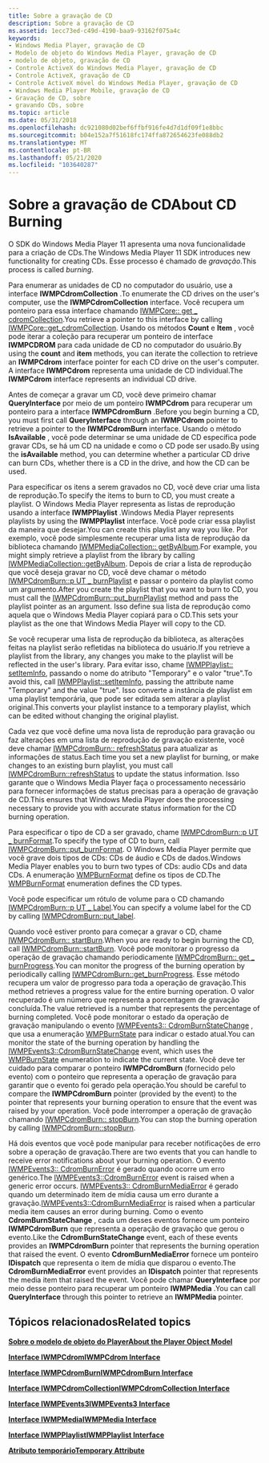 ```yaml
---
title: Sobre a gravação de CD
description: Sobre a gravação de CD
ms.assetid: 1ecc73ed-c49d-4190-baa9-93162f075a4c
keywords:
- Windows Media Player, gravação de CD
- Modelo de objeto do Windows Media Player, gravação de CD
- modelo de objeto, gravação de CD
- Controle ActiveX do Windows Media Player, gravação de CD
- Controle ActiveX, gravação de CD
- Controle ActiveX móvel do Windows Media Player, gravação de CD
- Windows Media Player Mobile, gravação de CD
- Gravação de CD, sobre
- gravando CDs, sobre
ms.topic: article
ms.date: 05/31/2018
ms.openlocfilehash: dc921080d02bef6ffbf916fe4d7d1df09f1e8bbc
ms.sourcegitcommit: b04e152a7f51618fc174ffa872654623fe088db2
ms.translationtype: MT
ms.contentlocale: pt-BR
ms.lasthandoff: 05/21/2020
ms.locfileid: "103640287"
---
```

# <a name="about-cd-burning"></a><span data-ttu-id="4a4bd-112">Sobre a gravação de CD</span><span class="sxs-lookup"><span data-stu-id="4a4bd-112">About CD Burning</span></span>

<span data-ttu-id="4a4bd-113">O SDK do Windows Media Player 11 apresenta uma nova funcionalidade para a criação de CDs.</span><span class="sxs-lookup"><span data-stu-id="4a4bd-113">The Windows Media Player 11 SDK introduces new functionality for creating CDs.</span></span> <span data-ttu-id="4a4bd-114">Esse processo é chamado de *gravação*.</span><span class="sxs-lookup"><span data-stu-id="4a4bd-114">This process is called *burning*.</span></span>

<span data-ttu-id="4a4bd-115">Para enumerar as unidades de CD no computador do usuário, use a interface **IWMPCdromCollection** .</span><span class="sxs-lookup"><span data-stu-id="4a4bd-115">To enumerate the CD drives on the user's computer, use the **IWMPCdromCollection** interface.</span></span> <span data-ttu-id="4a4bd-116">Você recupera um ponteiro para essa interface chamando [IWMPCore:: get \_ cdromCollection](/previous-versions/windows/desktop/api/wmp/nf-wmp-iwmpcore-get_cdromcollection).</span><span class="sxs-lookup"><span data-stu-id="4a4bd-116">You retrieve a pointer to this interface by calling [IWMPCore::get\_cdromCollection](/previous-versions/windows/desktop/api/wmp/nf-wmp-iwmpcore-get_cdromcollection).</span></span> <span data-ttu-id="4a4bd-117">Usando os métodos **Count** e **Item** , você pode iterar a coleção para recuperar um ponteiro de interface **IWMPCDROM** para cada unidade de CD no computador do usuário.</span><span class="sxs-lookup"><span data-stu-id="4a4bd-117">By using the **count** and **item** methods, you can iterate the collection to retrieve an **IWMPCdrom** interface pointer for each CD drive on the user's computer.</span></span> <span data-ttu-id="4a4bd-118">A interface **IWMPCdrom** representa uma unidade de CD individual.</span><span class="sxs-lookup"><span data-stu-id="4a4bd-118">The **IWMPCdrom** interface represents an individual CD drive.</span></span>

<span data-ttu-id="4a4bd-119">Antes de começar a gravar um CD, você deve primeiro chamar **QueryInterface** por meio de um ponteiro **IWMPCdrom** para recuperar um ponteiro para a interface **IWMPCdromBurn** .</span><span class="sxs-lookup"><span data-stu-id="4a4bd-119">Before you begin burning a CD, you must first call **QueryInterface** through an **IWMPCdrom** pointer to retrieve a pointer to the **IWMPCdromBurn** interface.</span></span> <span data-ttu-id="4a4bd-120">Usando o método **IsAvailable** , você pode determinar se uma unidade de CD específica pode gravar CDs, se há um CD na unidade e como o CD pode ser usado.</span><span class="sxs-lookup"><span data-stu-id="4a4bd-120">By using the **isAvailable** method, you can determine whether a particular CD drive can burn CDs, whether there is a CD in the drive, and how the CD can be used.</span></span>

<span data-ttu-id="4a4bd-121">Para especificar os itens a serem gravados no CD, você deve criar uma lista de reprodução.</span><span class="sxs-lookup"><span data-stu-id="4a4bd-121">To specify the items to burn to CD, you must create a playlist.</span></span> <span data-ttu-id="4a4bd-122">O Windows Media Player representa as listas de reprodução usando a interface **IWMPPlaylist** .</span><span class="sxs-lookup"><span data-stu-id="4a4bd-122">Windows Media Player represents playlists by using the **IWMPPlaylist** interface.</span></span> <span data-ttu-id="4a4bd-123">Você pode criar essa playlist da maneira que desejar.</span><span class="sxs-lookup"><span data-stu-id="4a4bd-123">You can create this playlist any way you like.</span></span> <span data-ttu-id="4a4bd-124">Por exemplo, você pode simplesmente recuperar uma lista de reprodução da biblioteca chamando [IWMPMediaCollection:: getByAlbum](/previous-versions/windows/desktop/api/wmp/nf-wmp-iwmpmediacollection-getbyalbum).</span><span class="sxs-lookup"><span data-stu-id="4a4bd-124">For example, you might simply retrieve a playlist from the library by calling [IWMPMediaCollection::getByAlbum](/previous-versions/windows/desktop/api/wmp/nf-wmp-iwmpmediacollection-getbyalbum).</span></span> <span data-ttu-id="4a4bd-125">Depois de criar a lista de reprodução que você deseja gravar no CD, você deve chamar o método [IWMPCdromBurn::p UT \_ burnPlaylist](/previous-versions/windows/desktop/api/wmp/nf-wmp-iwmpcdromburn-put_burnplaylist) e passar o ponteiro da playlist como um argumento.</span><span class="sxs-lookup"><span data-stu-id="4a4bd-125">After you create the playlist that you want to burn to CD, you must call the [IWMPCdromBurn::put\_burnPlaylist](/previous-versions/windows/desktop/api/wmp/nf-wmp-iwmpcdromburn-put_burnplaylist) method and pass the playlist pointer as an argument.</span></span> <span data-ttu-id="4a4bd-126">Isso define sua lista de reprodução como aquela que o Windows Media Player copiará para o CD.</span><span class="sxs-lookup"><span data-stu-id="4a4bd-126">This sets your playlist as the one that Windows Media Player will copy to the CD.</span></span>

<span data-ttu-id="4a4bd-127">Se você recuperar uma lista de reprodução da biblioteca, as alterações feitas na playlist serão refletidas na biblioteca do usuário.</span><span class="sxs-lookup"><span data-stu-id="4a4bd-127">If you retrieve a playlist from the library, any changes you make to the playlist will be reflected in the user's library.</span></span> <span data-ttu-id="4a4bd-128">Para evitar isso, chame [IWMPPlaylist:: setItemInfo](/previous-versions/windows/desktop/api/wmp/nf-wmp-iwmpplaylist-setiteminfo), passando o nome do atributo "Temporary" e o valor "true".</span><span class="sxs-lookup"><span data-stu-id="4a4bd-128">To avoid this, call [IWMPPlaylist::setItemInfo](/previous-versions/windows/desktop/api/wmp/nf-wmp-iwmpplaylist-setiteminfo), passing the attribute name "Temporary" and the value "true".</span></span> <span data-ttu-id="4a4bd-129">Isso converte a instância de playlist em uma playlist temporária, que pode ser editada sem alterar a playlist original.</span><span class="sxs-lookup"><span data-stu-id="4a4bd-129">This converts your playlist instance to a temporary playlist, which can be edited without changing the original playlist.</span></span>

<span data-ttu-id="4a4bd-130">Cada vez que você define uma nova lista de reprodução para gravação ou faz alterações em uma lista de reprodução de gravação existente, você deve chamar [IWMPCdromBurn:: refreshStatus](/previous-versions/windows/desktop/api/wmp/nf-wmp-iwmpcdromburn-refreshstatus) para atualizar as informações de status.</span><span class="sxs-lookup"><span data-stu-id="4a4bd-130">Each time you set a new playlist for burning, or make changes to an existing burn playlist, you must call [IWMPCdromBurn::refreshStatus](/previous-versions/windows/desktop/api/wmp/nf-wmp-iwmpcdromburn-refreshstatus) to update the status information.</span></span> <span data-ttu-id="4a4bd-131">Isso garante que o Windows Media Player faça o processamento necessário para fornecer informações de status precisas para a operação de gravação de CD.</span><span class="sxs-lookup"><span data-stu-id="4a4bd-131">This ensures that Windows Media Player does the processing necessary to provide you with accurate status information for the CD burning operation.</span></span>

<span data-ttu-id="4a4bd-132">Para especificar o tipo de CD a ser gravado, chame [IWMPCdromBurn::p UT \_ burnFormat](/previous-versions/windows/desktop/api/wmp/nf-wmp-iwmpcdromburn-put_burnformat).</span><span class="sxs-lookup"><span data-stu-id="4a4bd-132">To specify the type of CD to burn, call [IWMPCdromBurn::put\_burnFormat](/previous-versions/windows/desktop/api/wmp/nf-wmp-iwmpcdromburn-put_burnformat).</span></span> <span data-ttu-id="4a4bd-133">O Windows Media Player permite que você grave dois tipos de CDs: CDs de áudio e CDs de dados.</span><span class="sxs-lookup"><span data-stu-id="4a4bd-133">Windows Media Player enables you to burn two types of CDs: audio CDs and data CDs.</span></span> <span data-ttu-id="4a4bd-134">A enumeração [WMPBurnFormat](/previous-versions/windows/desktop/api/wmp/ne-wmp-wmpburnformat) define os tipos de CD.</span><span class="sxs-lookup"><span data-stu-id="4a4bd-134">The [WMPBurnFormat](/previous-versions/windows/desktop/api/wmp/ne-wmp-wmpburnformat) enumeration defines the CD types.</span></span>

<span data-ttu-id="4a4bd-135">Você pode especificar um rótulo de volume para o CD chamando [IWMPCdromBurn::p UT \_ Label](/previous-versions/windows/desktop/api/wmp/nf-wmp-iwmpcdromburn-put_label).</span><span class="sxs-lookup"><span data-stu-id="4a4bd-135">You can specify a volume label for the CD by calling [IWMPCdromBurn::put\_label](/previous-versions/windows/desktop/api/wmp/nf-wmp-iwmpcdromburn-put_label).</span></span>

<span data-ttu-id="4a4bd-136">Quando você estiver pronto para começar a gravar o CD, chame [IWMPCdromBurn:: startBurn](/previous-versions/windows/desktop/api/wmp/nf-wmp-iwmpcdromburn-startburn).</span><span class="sxs-lookup"><span data-stu-id="4a4bd-136">When you are ready to begin burning the CD, call [IWMPCdromBurn::startBurn](/previous-versions/windows/desktop/api/wmp/nf-wmp-iwmpcdromburn-startburn).</span></span> <span data-ttu-id="4a4bd-137">Você pode monitorar o progresso da operação de gravação chamando periodicamente [IWMPCdromBurn:: get \_ burnProgress](/previous-versions/windows/desktop/api/wmp/nf-wmp-iwmpcdromburn-get_burnprogress).</span><span class="sxs-lookup"><span data-stu-id="4a4bd-137">You can monitor the progress of the burning operation by periodically calling [IWMPCdromBurn::get\_burnProgress](/previous-versions/windows/desktop/api/wmp/nf-wmp-iwmpcdromburn-get_burnprogress).</span></span> <span data-ttu-id="4a4bd-138">Esse método recupera um valor de progresso para toda a operação de gravação.</span><span class="sxs-lookup"><span data-stu-id="4a4bd-138">This method retrieves a progress value for the entire burning operation.</span></span> <span data-ttu-id="4a4bd-139">O valor recuperado é um número que representa a porcentagem de gravação concluída.</span><span class="sxs-lookup"><span data-stu-id="4a4bd-139">The value retrieved is a number that represents the percentage of burning completed.</span></span> <span data-ttu-id="4a4bd-140">Você pode monitorar o estado da operação de gravação manipulando o evento [IWMPEvents3:: CdromBurnStateChange](/previous-versions/windows/desktop/api/wmp/nf-wmp-iwmpevents3-cdromburnstatechange) , que usa a enumeração [WMPBurnState](/previous-versions/windows/desktop/api/wmp/ne-wmp-wmpburnstate) para indicar o estado atual.</span><span class="sxs-lookup"><span data-stu-id="4a4bd-140">You can monitor the state of the burning operation by handling the [IWMPEvents3::CdromBurnStateChange](/previous-versions/windows/desktop/api/wmp/nf-wmp-iwmpevents3-cdromburnstatechange) event, which uses the [WMPBurnState](/previous-versions/windows/desktop/api/wmp/ne-wmp-wmpburnstate) enumeration to indicate the current state.</span></span> <span data-ttu-id="4a4bd-141">Você deve ter cuidado para comparar o ponteiro **IWMPCdromBurn** (fornecido pelo evento) com o ponteiro que representa a operação de gravação para garantir que o evento foi gerado pela operação.</span><span class="sxs-lookup"><span data-stu-id="4a4bd-141">You should be careful to compare the **IWMPCdromBurn** pointer (provided by the event) to the pointer that represents your burning operation to ensure that the event was raised by your operation.</span></span> <span data-ttu-id="4a4bd-142">Você pode interromper a operação de gravação chamando [IWMPCdromBurn:: stopBurn](/previous-versions/windows/desktop/api/wmp/nf-wmp-iwmpcdromburn-stopburn).</span><span class="sxs-lookup"><span data-stu-id="4a4bd-142">You can stop the burning operation by calling [IWMPCdromBurn::stopBurn](/previous-versions/windows/desktop/api/wmp/nf-wmp-iwmpcdromburn-stopburn).</span></span>

<span data-ttu-id="4a4bd-143">Há dois eventos que você pode manipular para receber notificações de erro sobre a operação de gravação.</span><span class="sxs-lookup"><span data-stu-id="4a4bd-143">There are two events that you can handle to receive error notifications about your burning operation.</span></span> <span data-ttu-id="4a4bd-144">O evento [IWMPEvents3:: CdromBurnError](/previous-versions/windows/desktop/api/wmp/nf-wmp-iwmpevents3-cdromburnerror) é gerado quando ocorre um erro genérico.</span><span class="sxs-lookup"><span data-stu-id="4a4bd-144">The [IWMPEvents3::CdromBurnError](/previous-versions/windows/desktop/api/wmp/nf-wmp-iwmpevents3-cdromburnerror) event is raised when a generic error occurs.</span></span> <span data-ttu-id="4a4bd-145">[IWMPEvents3:: CdromBurnMediaError](/previous-versions/windows/desktop/api/wmp/nf-wmp-iwmpevents3-cdromburnmediaerror) é gerado quando um determinado item de mídia causa um erro durante a gravação.</span><span class="sxs-lookup"><span data-stu-id="4a4bd-145">[IWMPEvents3::CdromBurnMediaError](/previous-versions/windows/desktop/api/wmp/nf-wmp-iwmpevents3-cdromburnmediaerror) is raised when a particular media item causes an error during burning.</span></span> <span data-ttu-id="4a4bd-146">Como o evento **CdromBurnStateChange** , cada um desses eventos fornece um ponteiro **IWMPCdromBurn** que representa a operação de gravação que gerou o evento.</span><span class="sxs-lookup"><span data-stu-id="4a4bd-146">Like the **CdromBurnStateChange** event, each of these events provides an **IWMPCdromBurn** pointer that represents the burning operation that raised the event.</span></span> <span data-ttu-id="4a4bd-147">O evento **CdromBurnMediaError** fornece um ponteiro **IDispatch** que representa o item de mídia que disparou o evento.</span><span class="sxs-lookup"><span data-stu-id="4a4bd-147">The **CdromBurnMediaError** event provides an **IDispatch** pointer that represents the media item that raised the event.</span></span> <span data-ttu-id="4a4bd-148">Você pode chamar **QueryInterface** por meio desse ponteiro para recuperar um ponteiro **IWMPMedia** .</span><span class="sxs-lookup"><span data-stu-id="4a4bd-148">You can call **QueryInterface** through this pointer to retrieve an **IWMPMedia** pointer.</span></span>

## <a name="related-topics"></a><span data-ttu-id="4a4bd-149">Tópicos relacionados</span><span class="sxs-lookup"><span data-stu-id="4a4bd-149">Related topics</span></span>

<dl> <dt>

[<span data-ttu-id="4a4bd-150">**Sobre o modelo de objeto do Player**</span><span class="sxs-lookup"><span data-stu-id="4a4bd-150">**About the Player Object Model**</span></span>](about-the-player-object-model.md)
</dt> <dt>

[<span data-ttu-id="4a4bd-151">**Interface IWMPCdrom**</span><span class="sxs-lookup"><span data-stu-id="4a4bd-151">**IWMPCdrom Interface**</span></span>](/previous-versions/windows/desktop/api/wmp/nn-wmp-iwmpcdrom)
</dt> <dt>

[<span data-ttu-id="4a4bd-152">**Interface IWMPCdromBurn**</span><span class="sxs-lookup"><span data-stu-id="4a4bd-152">**IWMPCdromBurn Interface**</span></span>](/previous-versions/windows/desktop/api/wmp/nn-wmp-iwmpcdromburn)
</dt> <dt>

[<span data-ttu-id="4a4bd-153">**Interface IWMPCdromCollection**</span><span class="sxs-lookup"><span data-stu-id="4a4bd-153">**IWMPCdromCollection Interface**</span></span>](/previous-versions/windows/desktop/api/wmp/nn-wmp-iwmpcdromcollection)
</dt> <dt>

[<span data-ttu-id="4a4bd-154">**Interface IWMPEvents3**</span><span class="sxs-lookup"><span data-stu-id="4a4bd-154">**IWMPEvents3 Interface**</span></span>](/previous-versions/windows/desktop/api/wmp/nn-wmp-iwmpevents3)
</dt> <dt>

[<span data-ttu-id="4a4bd-155">**Interface IWMPMedia**</span><span class="sxs-lookup"><span data-stu-id="4a4bd-155">**IWMPMedia Interface**</span></span>](/previous-versions/windows/desktop/api/wmp/nn-wmp-iwmpmedia)
</dt> <dt>

[<span data-ttu-id="4a4bd-156">**Interface IWMPPlaylist**</span><span class="sxs-lookup"><span data-stu-id="4a4bd-156">**IWMPPlaylist Interface**</span></span>](/previous-versions/windows/desktop/api/wmp/nn-wmp-iwmpplaylist)
</dt> <dt>

[<span data-ttu-id="4a4bd-157">**Atributo temporário**</span><span class="sxs-lookup"><span data-stu-id="4a4bd-157">**Temporary Attribute**</span></span>](temporary-attribute.md)
</dt> </dl>

 

 




